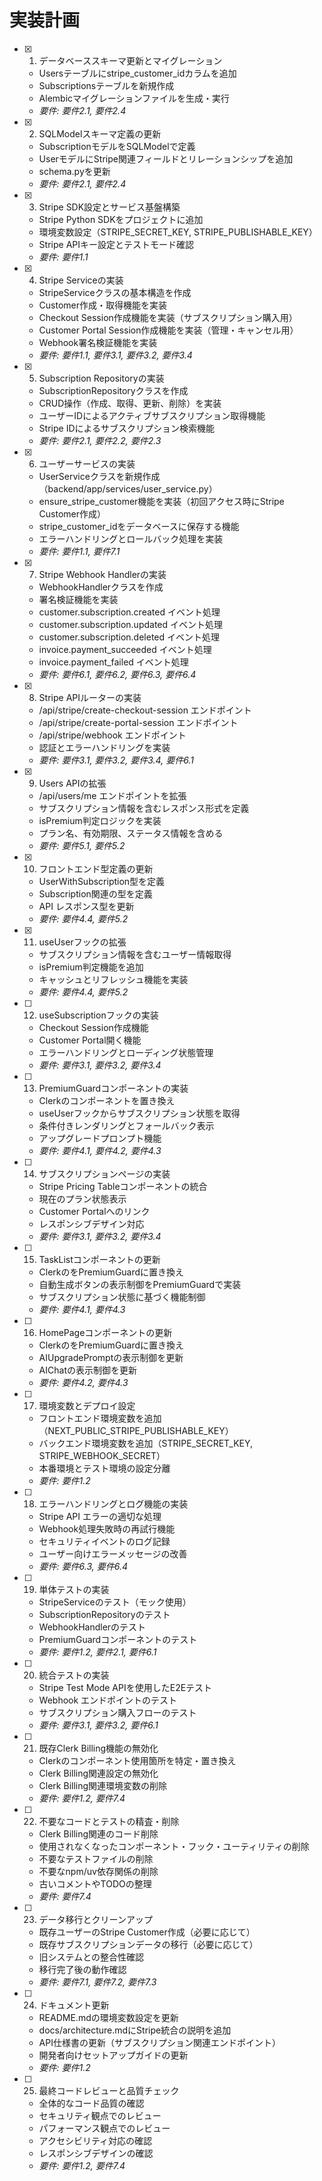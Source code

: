 # 実装計画

- [x] 1. データベーススキーマ更新とマイグレーション
  - Usersテーブルにstripe_customer_idカラムを追加
  - Subscriptionsテーブルを新規作成
  - Alembicマイグレーションファイルを生成・実行
  - _要件: 要件2.1, 要件2.4_

- [x] 2. SQLModelスキーマ定義の更新
  - SubscriptionモデルをSQLModelで定義
  - UserモデルにStripe関連フィールドとリレーションシップを追加
  - schema.pyを更新
  - _要件: 要件2.1, 要件2.4_

- [x] 3. Stripe SDK設定とサービス基盤構築
  - Stripe Python SDKをプロジェクトに追加
  - 環境変数設定（STRIPE_SECRET_KEY, STRIPE_PUBLISHABLE_KEY）
  - Stripe APIキー設定とテストモード確認
  - _要件: 要件1.1_

- [x] 4. Stripe Serviceの実装
  - StripeServiceクラスの基本構造を作成
  - Customer作成・取得機能を実装
  - Checkout Session作成機能を実装（サブスクリプション購入用）
  - Customer Portal Session作成機能を実装（管理・キャンセル用）
  - Webhook署名検証機能を実装
  - _要件: 要件1.1, 要件3.1, 要件3.2, 要件3.4_

- [x] 5. Subscription Repositoryの実装
  - SubscriptionRepositoryクラスを作成
  - CRUD操作（作成、取得、更新、削除）を実装
  - ユーザーIDによるアクティブサブスクリプション取得機能
  - Stripe IDによるサブスクリプション検索機能
  - _要件: 要件2.1, 要件2.2, 要件2.3_

- [x] 6. ユーザーサービスの実装
  - UserServiceクラスを新規作成（backend/app/services/user_service.py）
  - ensure_stripe_customer機能を実装（初回アクセス時にStripe Customer作成）
  - stripe_customer_idをデータベースに保存する機能
  - エラーハンドリングとロールバック処理を実装
  - _要件: 要件1.1, 要件7.1_

- [x] 7. Stripe Webhook Handlerの実装
  - WebhookHandlerクラスを作成
  - 署名検証機能を実装
  - customer.subscription.created イベント処理
  - customer.subscription.updated イベント処理
  - customer.subscription.deleted イベント処理
  - invoice.payment_succeeded イベント処理
  - invoice.payment_failed イベント処理
  - _要件: 要件6.1, 要件6.2, 要件6.3, 要件6.4_

- [x] 8. Stripe APIルーターの実装
  - /api/stripe/create-checkout-session エンドポイント
  - /api/stripe/create-portal-session エンドポイント
  - /api/stripe/webhook エンドポイント
  - 認証とエラーハンドリングを実装
  - _要件: 要件3.1, 要件3.2, 要件3.4, 要件6.1_

- [x] 9. Users APIの拡張
  - /api/users/me エンドポイントを拡張
  - サブスクリプション情報を含むレスポンス形式を定義
  - isPremium判定ロジックを実装
  - プラン名、有効期限、ステータス情報を含める
  - _要件: 要件5.1, 要件5.2_

- [x] 10. フロントエンド型定義の更新
  - UserWithSubscription型を定義
  - Subscription関連の型を定義
  - API レスポンス型を更新
  - _要件: 要件4.4, 要件5.2_

- [x] 11. useUserフックの拡張
  - サブスクリプション情報を含むユーザー情報取得
  - isPremium判定機能を追加
  - キャッシュとリフレッシュ機能を実装
  - _要件: 要件4.4, 要件5.2_

- [ ] 12. useSubscriptionフックの実装
  - Checkout Session作成機能
  - Customer Portal開く機能
  - エラーハンドリングとローディング状態管理
  - _要件: 要件3.1, 要件3.2, 要件3.4_

- [ ] 13. PremiumGuardコンポーネントの実装
  - Clerkの<Protect>コンポーネントを置き換え
  - useUserフックからサブスクリプション状態を取得
  - 条件付きレンダリングとフォールバック表示
  - アップグレードプロンプト機能
  - _要件: 要件4.1, 要件4.2, 要件4.3_

- [ ] 14. サブスクリプションページの実装
  - Stripe Pricing Tableコンポーネントの統合
  - 現在のプラン状態表示
  - Customer Portalへのリンク
  - レスポンシブデザイン対応
  - _要件: 要件3.1, 要件3.2, 要件3.4_

- [ ] 15. TaskListコンポーネントの更新
  - Clerkの<Protect>をPremiumGuardに置き換え
  - 自動生成ボタンの表示制御をPremiumGuardで実装
  - サブスクリプション状態に基づく機能制御
  - _要件: 要件4.1, 要件4.3_

- [ ] 16. HomePageコンポーネントの更新
  - Clerkの<Protect>をPremiumGuardに置き換え
  - AIUpgradePromptの表示制御を更新
  - AIChatの表示制御を更新
  - _要件: 要件4.2, 要件4.3_

- [ ] 17. 環境変数とデプロイ設定
  - フロントエンド環境変数を追加（NEXT_PUBLIC_STRIPE_PUBLISHABLE_KEY）
  - バックエンド環境変数を追加（STRIPE_SECRET_KEY, STRIPE_WEBHOOK_SECRET）
  - 本番環境とテスト環境の設定分離
  - _要件: 要件1.2_

- [ ] 18. エラーハンドリングとログ機能の実装
  - Stripe API エラーの適切な処理
  - Webhook処理失敗時の再試行機能
  - セキュリティイベントのログ記録
  - ユーザー向けエラーメッセージの改善
  - _要件: 要件6.3, 要件6.4_

- [ ] 19. 単体テストの実装
  - StripeServiceのテスト（モック使用）
  - SubscriptionRepositoryのテスト
  - WebhookHandlerのテスト
  - PremiumGuardコンポーネントのテスト
  - _要件: 要件1.2, 要件2.1, 要件6.1_

- [ ] 20. 統合テストの実装
  - Stripe Test Mode APIを使用したE2Eテスト
  - Webhook エンドポイントのテスト
  - サブスクリプション購入フローのテスト
  - _要件: 要件3.1, 要件3.2, 要件6.1_

- [ ] 21. 既存Clerk Billing機能の無効化
  - Clerkの<Protect>コンポーネント使用箇所を特定・置き換え
  - Clerk Billing関連設定の無効化
  - Clerk Billing関連環境変数の削除
  - _要件: 要件1.2, 要件7.4_

- [ ] 22. 不要なコードとテストの精査・削除
  - Clerk Billing関連のコード削除
  - 使用されなくなったコンポーネント・フック・ユーティリティの削除
  - 不要なテストファイルの削除
  - 不要なnpm/uv依存関係の削除
  - 古いコメントやTODOの整理
  - _要件: 要件7.4_

- [ ] 23. データ移行とクリーンアップ
  - 既存ユーザーのStripe Customer作成（必要に応じて）
  - 既存サブスクリプションデータの移行（必要に応じて）
  - 旧システムとの整合性確認
  - 移行完了後の動作確認
  - _要件: 要件7.1, 要件7.2, 要件7.3_

- [ ] 24. ドキュメント更新
  - README.mdの環境変数設定を更新
  - docs/architecture.mdにStripe統合の説明を追加
  - API仕様書の更新（サブスクリプション関連エンドポイント）
  - 開発者向けセットアップガイドの更新
  - _要件: 要件1.2_

- [ ] 25. 最終コードレビューと品質チェック
  - 全体的なコード品質の確認
  - セキュリティ観点でのレビュー
  - パフォーマンス観点でのレビュー
  - アクセシビリティ対応の確認
  - レスポンシブデザインの確認
  - _要件: 要件1.2, 要件7.4_